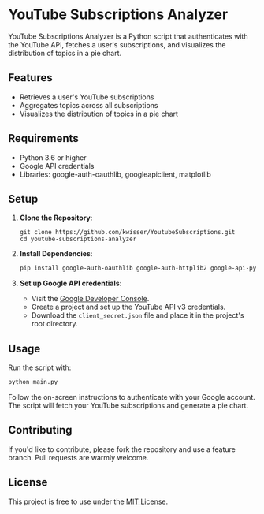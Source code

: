 # YouTube Subscriptions Analyzer

YouTube Subscriptions Analyzer is a Python script that authenticates with the YouTube API, fetches a user's subscriptions, and visualizes the distribution of topics in a pie chart.

## Features

- Retrieves a user's YouTube subscriptions
- Aggregates topics across all subscriptions
- Visualizes the distribution of topics in a pie chart

## Requirements

- Python 3.6 or higher
- Google API credentials
- Libraries: google-auth-oauthlib, googleapiclient, matplotlib

## Setup

1. **Clone the Repository**:
   ```
   git clone https://github.com/kwisser/YoutubeSubscriptions.git
   cd youtube-subscriptions-analyzer
   ```

2. **Install Dependencies**:
   ```bash
   pip install google-auth-oauthlib google-auth-httplib2 google-api-python-client matplotlib
   ```

3. **Set up Google API credentials**:
   - Visit the [Google Developer Console](https://console.developers.google.com/).
   - Create a project and set up the YouTube API v3 credentials.
   - Download the `client_secret.json` file and place it in the project's root directory.

## Usage

Run the script with:

```bash
python main.py
```

Follow the on-screen instructions to authenticate with your Google account. The script will fetch your YouTube subscriptions and generate a pie chart.

## Contributing

If you'd like to contribute, please fork the repository and use a feature branch. Pull requests are warmly welcome.

## License

This project is free to use under the [MIT License](LICENSE).
